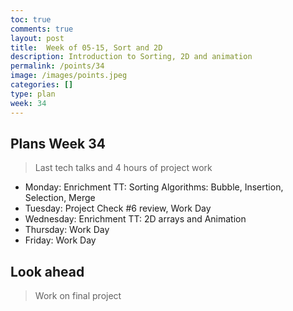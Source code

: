 ```yaml
---
toc: true
comments: true
layout: post
title:  Week of 05-15, Sort and 2D
description: Introduction to Sorting, 2D and animation
permalink: /points/34
image: /images/points.jpeg
categories: []
type: plan
week: 34
---
```


## Plans Week 34
> Last tech talks and 4 hours of project work
- Monday: Enrichment TT: Sorting Algorithms: Bubble, Insertion, Selection, Merge
- Tuesday: Project Check #6 review, Work Day
- Wednesday: Enrichment TT: 2D arrays and Animation
- Thursday: Work Day
- Friday: Work Day

## Look ahead
> Work on final project